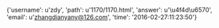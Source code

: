 {'username': u'zdy', 'path': u'1170/1170.html', 'answer': u'\u4f4d\u6570', 'email': u'zhangdianyany@126.com', 'time': '2016-02-27:11:23:50'}
